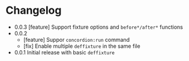 # Changelog

* 0.0.3 [feature] Support fixture options and `before*/after*` functions
* 0.0.2
  * [feature] Suppor `concordion:run` command 
  * [fix] Enable multiple `deffixture` in the same file
* 0.0.1 Initial release with basic `deffixture`
